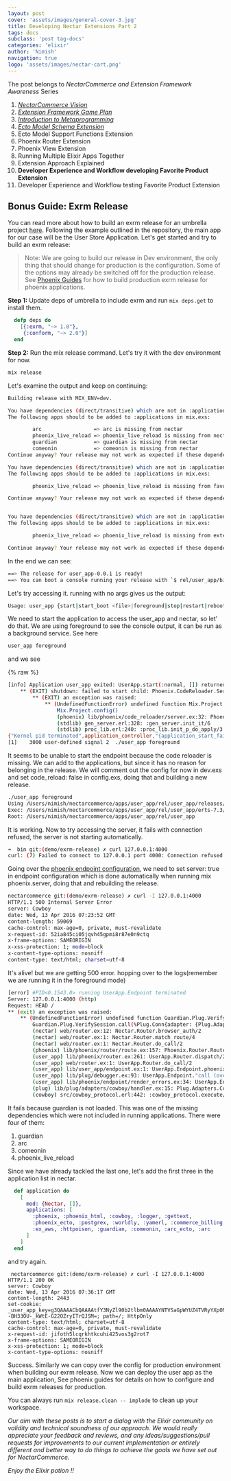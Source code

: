 ```yaml
---
layout: post
cover: 'assets/images/general-cover-3.jpg'
title: Developing Nectar Extensions Part 2
tags: docs
subclass: 'post tag-docs'
categories: 'elixir'
author: 'Nimish'
navigation: true
logo: 'assets/images/nectar-cart.png'
---
```


>
The post belongs to _NectarCommerce and Extension Framework Awareness_ Series
>
1. _[NectarCommerce Vision](http://vinsol.com/blog/2016/04/08/nectarcommerce-vision/)_
1. _[Extension Framework Game Plan](http://vinsol.com/blog/2016/04/12/extension-framework-game-plan/)_
1. _[Introduction to Metaprogramming](http://vinsol.com/blog/2016/04/14/introduction-to-metaprogramming/)_
1. _[Ecto Model Schema Extension](http://vinsol.com/blog/2016/04/15/ecto-model-schema-extension/)_
1. Ecto Model Support Functions Extension
1. Phoenix Router Extension
1. Phoenix View Extension
1. Running Multiple Elixir Apps Together
1. Extension Approach Explained
1. **Developer Experience and Workflow developing Favorite Product Extension**
1. Developer Experience and Workflow testing Favorite Product Extension

## Bonus Guide: Exrm Release ##

You can read more about how to build an exrm release for an umbrella project [here](https://github.com/bitwalker/exrm-umbrella-test). Following the example outlined in the repository, the main app for our case will be the User Store Application. Let's get started and try to build an exrm release:

>Note: We are going to build our release in Dev environment, the only thing that should change for production is the configuration. Some of the options may already be switched off for the production release. See [Phoenix Guides](http://www.phoenixframework.org/docs/advanced-deployment) for how to build production exrm release for phoenix applications.

__Step 1:__
Update deps of umbrella to include exrm and run ```mix deps.get``` to install them.

```elixir
  defp deps do
    [{:exrm, "~> 1.0"},
     {:conform, "~> 2.0"}]
  end
```

__Step 2:__
Run the mix release command. Let's try it with the dev environment for now.

```bash
mix release
```

Let's examine the output and keep on continuing:

```bash
Building release with MIX_ENV=dev.

You have dependencies (direct/transitive) which are not in :applications!
The following apps should to be added to :applications in mix.exs:

        arc                 => arc is missing from nectar
        phoenix_live_reload => phoenix_live_reload is missing from nectar
        guardian            => guardian is missing from nectar
        comeonin            => comeonin is missing from nectar
Continue anyway? Your release may not work as expected if these dependencies are required! [Yn]:Y

You have dependencies (direct/transitive) which are not in :applications!
The following apps should to be added to :applications in mix.exs:

        phoenix_live_reload => phoenix_live_reload is missing from favorite_products

Continue anyway? Your release may not work as expected if these dependencies are required! [Yn]: Y


You have dependencies (direct/transitive) which are not in :applications!
The following apps should to be added to :applications in mix.exs:

        phoenix_live_reload => phoenix_live_reload is missing from extensions_manager

Continue anyway? Your release may not work as expected if these dependencies are required! [Yn]: Y
```

In the end we can see:

```bash
==> The release for user_app-0.0.1 is ready!
==> You can boot a console running your release with `$ rel/user_app/bin/user_app console`
```

Let's try accessing it. running with no args gives us the output:

```bash
Usage: user_app {start|start_boot <file>|foreground|stop|restart|reboot|ping|rpc <m> <f> [<a>]|console|console_clean|console_boot <file>|attach|remote_console|upgrade|escript|command <m> <f> <args>}
```

We need to start the application to access the user_app and nectar, so let' do that. We are using foreground to see the console output, it can be run as a background service. See here

```bash
user_app foreground
```

and we see

{% raw %}
```bash
[info] Application user_app exited: UserApp.start(:normal, []) returned an error: shutdown: failed to start child: UserApp.Endpoint
    ** (EXIT) shutdown: failed to start child: Phoenix.CodeReloader.Server
        ** (EXIT) an exception was raised:
            ** (UndefinedFunctionError) undefined function Mix.Project.config/0 (module Mix.Project is not available)
                Mix.Project.config()
                (phoenix) lib/phoenix/code_reloader/server.ex:32: Phoenix.CodeReloader.Server.init/1
                (stdlib) gen_server.erl:328: :gen_server.init_it/6
                (stdlib) proc_lib.erl:240: :proc_lib.init_p_do_apply/3
{"Kernel pid terminated",application_controller,"{application_start_failure,user_app,{{shutdown,{failed_to_start_child,'Elixir.UserApp.Endpoint',{shutdown,{failed_to_start_child,'Elixir.Phoenix.CodeReloader.Server',{undef,[{'Elixir.Mix.Project',config,[],[]},{'Elixir.Phoenix.CodeReloader.Server',init,1,[{file,\"lib/phoenix/code_reloader/server.ex\"},{line,32}]},{gen_server,init_it,6,[{file,\"gen_server.erl\"},{line,328}]},{proc_lib,init_p_do_apply,3,[{file,\"proc_lib.erl\"},{line,240}]}]}}}}},{'Elixir.UserApp',start,[normal,[]]}}}"}
[1]    3000 user-defined signal 2  ./user_app foreground
```

It seems to be unable to start the endpoint because the code reloader is missing. We can add to the applications, but since it has no reason for belonging in the release. We will comment out the config for now in dev.exs and set code_reload: false in config.exs, doing that and building a new release.


```bash
./user_app foreground
Using /Users/nimish/nectarcommerce/apps/user_app/rel/user_app/releases/0.0.1/user_app.sh
Exec: /Users/nimish/nectarcommerce/apps/user_app/rel/user_app/erts-7.3/bin/erlexec -noshell -noinput +Bd -boot /Users/nimish/nectarcommerce/apps/user_app/rel/user_app/releases/0.0.1/user_app -mode embedded -config /Users/nimish/nectarcommerce/apps/user_app/rel/user_app/running-config/sys.config -boot_var ERTS_LIB_DIR /Users/nimish/nectarcommerce/apps/user_app/rel/user_app/erts-7.3/../lib -env ERL_LIBS /Users/nimish/nectarcommerce/apps/user_app/rel/user_app/lib -pa /Users/nimish/nectarcommerce/apps/user_app/rel/user_app/lib/user_app-0.0.1/consolidated -args_file /Users/nimish/nectarcommerce/apps/user_app/rel/user_app/running-config/vm.args -- foreground
Root: /Users/nimish/nectarcommerce/apps/user_app/rel/user_app
```

It is working. Now to try accessing the server, it fails with connection refused, the server is not starting automatically.

```bash
➜  bin git:(demo/exrm-release) ✗ curl 127.0.0.1:4000
curl: (7) Failed to connect to 127.0.0.1 port 4000: Connection refused
```

Going over the [phoenix endpoint configuration](https://hexdocs.pm/phoenix/Phoenix.Endpoint.html), we need to set server: true in endpoint configuration which is done automatically when running mix phoenix.server, doing that and rebuilding the release.

```bash
nectarcommerce git:(demo/exrm-release) ✗ curl -I 127.0.0.1:4000
HTTP/1.1 500 Internal Server Error
server: Cowboy
date: Wed, 13 Apr 2016 07:23:52 GMT
content-length: 59069
cache-control: max-age=0, private, must-revalidate
x-request-id: 52ia845ci05jqvh45gpmi8r87e0n9ctq
x-frame-options: SAMEORIGIN
x-xss-protection: 1; mode=block
x-content-type-options: nosniff
content-type: text/html; charset=utf-8
```

It's alive! but we are getting 500 error. hopping over to the logs(remember we are running it in the foreground mode)

```bash
[error] #PID<0.1543.0> running UserApp.Endpoint terminated
Server: 127.0.0.1:4000 (http)
Request: HEAD /
** (exit) an exception was raised:
    ** (UndefinedFunctionError) undefined function Guardian.Plug.VerifySession.call/2 (module Guardian.Plug.VerifySession is not available)
        Guardian.Plug.VerifySession.call(%Plug.Conn{adapter: {Plug.Adapters.Cowboy.Conn, :...}, assigns: %{}, before_send: [#Function<1.82290246/1 in Plug.CSRFProtection.call/2>, #Function<5.131212018/1 in Phoenix.Controller.fetch_flash/2>, #Function<0.10189836/1 in Plug.Session.before_send/2>, #Function<1.18936798/1 in Plug.Logger.call/2>], body_params: %{}, cookies: %{}, halted: false, host: "127.0.0.1", method: "GET", owner: #PID<0.1543.0>, params: %{}, path_info: [], peer: {{127, 0, 0, 1}, 51188}, port: 4000, private: %{Nectar.Router => {[], %{}}, UserApp.Router => {[], %{Nectar.Router => []}}, :phoenix_endpoint => UserApp.Endpoint, :phoenix_flash => %{}, :phoenix_format => "html", :phoenix_pipelines => [:browser, :browser_auth, Nectar.Plugs.Cart], :phoenix_route => #Function<154.35267891/1 in Nectar.Router.match_route/4>, :phoenix_router => Nectar.Router, :plug_session => %{}, :plug_session_fetch => :done}, query_params: %{}, query_string: "", remote_ip: {127, 0, 0, 1}, req_cookies: %{}, req_headers: [{"host", "127.0.0.1:4000"}, {"user-agent", "curl/7.43.0"}, {"accept", "*/*"}], request_path: "/", resp_body: nil, resp_cookies: %{}, resp_headers: [{"cache-control", "max-age=0, private, must-revalidate"}, {"x-request-id", "52ia845ci05jqvh45gpmi8r87e0n9ctq"}, {"x-frame-options", "SAMEORIGIN"}, {"x-xss-protection", "1; mode=block"}, {"x-content-type-options", "nosniff"}], scheme: :http, script_name: [], secret_key_base: "YlpnKFOAkqdNvXYDPHKUX8e0EqwK0xXJQdvQbLnAFhyctLLXvO7Yb7emhBM2Slvg", state: :unset, status: nil}, %{})
        (nectar) web/router.ex:12: Nectar.Router.browser_auth/2
        (nectar) web/router.ex:1: Nectar.Router.match_route/4
        (nectar) web/router.ex:1: Nectar.Router.do_call/2
        (phoenix) lib/phoenix/router/route.ex:157: Phoenix.Router.Route.forward/4
        (user_app) lib/phoenix/router.ex:261: UserApp.Router.dispatch/2
        (user_app) web/router.ex:1: UserApp.Router.do_call/2
        (user_app) lib/user_app/endpoint.ex:1: UserApp.Endpoint.phoenix_pipeline/1
        (user_app) lib/plug/debugger.ex:93: UserApp.Endpoint."call (overridable 3)"/2
        (user_app) lib/phoenix/endpoint/render_errors.ex:34: UserApp.Endpoint.call/2
        (plug) lib/plug/adapters/cowboy/handler.ex:15: Plug.Adapters.Cowboy.Handler.upgrade/4
        (cowboy) src/cowboy_protocol.erl:442: :cowboy_protocol.execute/4
```

It fails because guardian is not loaded. This was one of the missing dependencies which were not included in running applications. There were four of them:

1. guardian
2. arc
3. comeonin
4. phoenix_live_reload

Since we have already tackled the last one, let's add the first three in the application list in nectar.

```elixir
  def application do
    [
      mod: {Nectar, []},
      applications: [
        :phoenix, :phoenix_html, :cowboy, :logger, :gettext,
        :phoenix_ecto, :postgrex, :worldly, :yamerl, :commerce_billing, :braintree,
        :ex_aws, :httpoison, :guardian, :comeonin, :arc_ecto, :arc
      ]
    ]
  end
```

and try again.

```
 nectarcommerce git:(demo/exrm-release) ✗ curl -I 127.0.0.1:4000
HTTP/1.1 200 OK
server: Cowboy
date: Wed, 13 Apr 2016 07:36:17 GMT
content-length: 2443
set-cookie: _user_app_key=g3QAAAACbQAAAAtfY3NyZl90b2tlbm0AAAAYNTVSaGpWYUZ4TVRyYXpONkxNekh0Zz09bQAAAA1jdXJyZW50X29yZGVyYQY=--BH33OU-_kWtE-G22OZryITrQJSM=; path=/; HttpOnly
content-type: text/html; charset=utf-8
cache-control: max-age=0, private, must-revalidate
x-request-id: jifoth5lcqrkhtkcuhi425vos3g2rot7
x-frame-options: SAMEORIGIN
x-xss-protection: 1; mode=block
x-content-type-options: nosniff
```

Success. Similarly we can copy over the config for production environment when building our exrm release. Now we can deploy the user app as the main application, See phoenix guides for details on how to configure and build exrm releases for production.

You can always run ``` mix release.clean -- implode ``` to clean up your workspace.

>
_Our aim with these posts is to start a dialog with the Elixir community on validity and technical soundness of our approach. We would really appreciate your feedback and reviews, and any ideas/suggestions/pull requests for improvements to our current implementation or entirely different and better way to do things to achieve the goals we have set out for NectarCommerce._

_Enjoy the Elixir potion !!_

